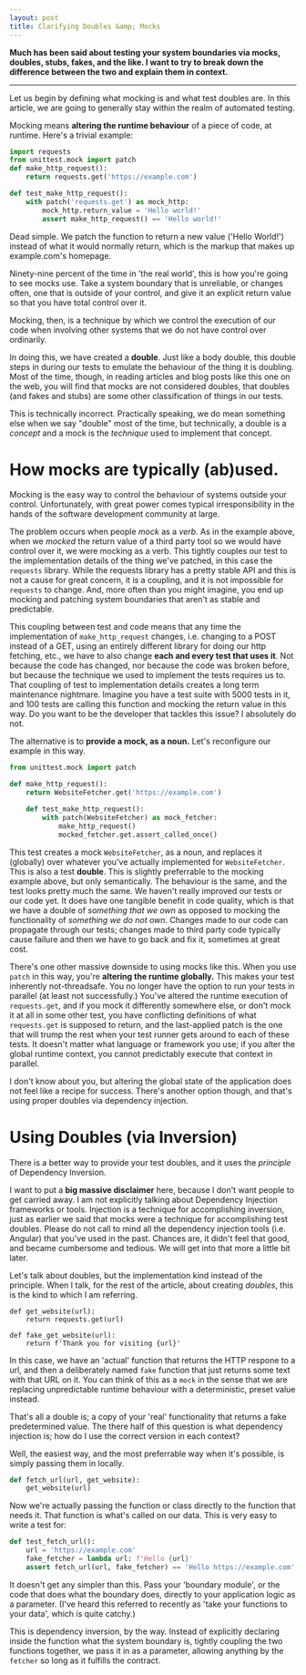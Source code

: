 ```yaml
---
layout: post
title: Clarifying Doubles &amp; Mocks
---
```


**Much has been said about testing your system boundaries via mocks, doubles, stubs, fakes, and the like. I want to try to break down the difference between the two and explain them in context.**

-----

Let us begin by defining what mocking is and what test doubles are. In this article, we are going to generally stay within the realm of automated testing.

Mocking means **altering the runtime behaviour** of a piece of code, at runtime. Here's a trivial example:

```python
import requests
from unittest.mock import patch
def make_http_request():
    return requests.get('https://example.com')

def test_make_http_request():
    with patch('requests.get') as mock_http:
        mock_http.return_value = 'Hello world!'
        assert make_http_request() == 'Hello world!'
```

Dead simple. We patch the function to return a new value ('Hello World!') instead of what it would normally return, which is the markup that makes up example.com's homepage.

Ninety-nine percent of the time in 'the real world', this is how you're going to see mocks use. Take a system boundary that is unreliable, or changes often, one that is outside of your control, and give it an explicit return value so that you have total control over it.

Mocking, then, is a technique by which we control the execution of our code when involving other systems that we do not have control over ordinarily.

In doing this, we have created a **double**. Just like a body double, this double steps in during our tests to emulate the behaviour of the thing it is doubling. Most of the time, though, in reading articles and blog posts like this one on the web, you will find that mocks are not considered doubles, that doubles (and fakes and stubs) are some other classification of things in our tests.

This is technically incorrect. Practically speaking, we do mean something else when we say "double" most of the time, but technically, a double is a *concept* and a mock is the *technique* used to implement that concept.

# How mocks are typically (ab)used.

Mocking is the easy way to control the behaviour of systems outside your control. Unfortunately, with great power comes typical irresponsibility in the hands of the software development community at large.

The problem occurs when people *mock* as a *verb*. As in the example above, when we *mocked* the return value of a third party tool so we would have control over it, we were mocking as a verb. This tightly couples our test to the implementation details of the thing we've patched, in this case the `requests` library. While the requests library has a pretty stable API and this is not a cause for great concern, it is a coupling, and it is not impossible for `requests` to change. And, more often than you might imagine, you end up mocking and patching system boundaries that aren't as stable and predictable.

This coupling between test and code means that any time the implementation of `make_http_request` changes, i.e. changing to a POST instead of a GET, using an entirely different library for doing our http fetching, etc., we have to also change **each and every test that uses it**. Not because the code has changed, nor because the code was broken before, but because the technique we used to implement the tests requires us to. That coupling of test to implementation details creates a long term maintenance nightmare. Imagine you have a test suite with 5000 tests in it, and 100 tests are calling this function and mocking the return value in this way. Do you want to be the developer that tackles this issue? I absolutely do not.

The alternative is to **provide a mock, as a noun.** Let's reconfigure our example in this way.

```python
from unittest.mock import patch

def make_http_request():
    return WebsiteFetcher.get('https://example.com')

    def test_make_http_request():
        with patch(WebsiteFetcher) as mock_fetcher:
            make_http_request()
            mocked_fetcher.get.assert_called_once()
```

This test creates a mock `WebsiteFetcher`, as a noun, and replaces it (globally) over whatever you've actually implemented for `WebsiteFetcher`. This is also a test **double**. This is slightly preferrable to the mocking example above, but only semantically. The behaviour is the same, and the test looks pretty much the same. We haven't really improved our tests or our code yet. It does have one tangible benefit in code quality, which is that we have a double of *something that we own* as opposed to mocking the functionality of *something we do not own*. Changes made to our code can propagate through our tests; changes made to third party code typically cause failure and then we have to go back and fix it, sometimes at great cost.

There's one other massive downside to using mocks like this. When you use `patch` in this way, you're **altering the runtime globally.** This makes your test inherently not-threadsafe. You no longer have the option to run your tests in parallel (at least not successfully.) You've altered the runtime execution of `requests.get`, and if you mock it differently somewhere else, or don't mock it at all in some other test, you have conflicting definitions of what `requests.get` is supposed to return, and the last-applied patch is the one that will trump the rest when your test runner gets around to each of these tests. It doesn't matter what language or framework you use; if you alter the global runtime context, you cannot predictably execute that context in parallel.

I don't know about you, but altering the global state of the application does not feel like a recipe for success. There's another option though, and that's using proper doubles via dependency injection.

# Using Doubles (via Inversion)

There is a better way to provide your test doubles, and it uses the *principle* of Dependency Inversion.

I want to put a **big massive disclaimer** here, because I don't want people to get carried away. I am not explicitly talking about Dependency Injection frameworks or tools. Injection is a technique for accomplishing inversion, just as earlier we said that mocks were a technique for accomplishing test doubles. Please do not call to mind all the dependency injection tools (i.e. Angular) that you've used in the past. Chances are, it didn't feel that good, and became cumbersome and tedious. We will get into that more a little bit later.

Let's talk about doubles, but the implementation kind instead of the principle. When I talk, for the rest of the article, about creating *doubles*, this is the kind to which I am referring.

```
def get_website(url):
    return requests.get(url)

def fake_get_website(url):
    return f'Thank you for visiting {url}'
```

In this case, we have an 'actual' function that returns the HTTP respone to a url, and then a deliberately named `fake` function that just returns some text with that URL on it. You can think of this as a `mock` in the sense that we are replacing unpredictable runtime behaviour with a deterministic, preset value instead.

That's all a double is; a copy of your 'real' functionality that returns a fake predetermined value. The there half of this question is what dependency injection is; how do I use the correct version in each context?

Well, the easiest way, and the most preferrable way when it's possible, is simply passing them in locally.

```python
def fetch_url(url, get_website):
    get_website(url)
```

Now we're actually passing the function or class directly to the function that needs it. That function is what's called on our data. This is very easy to write a test for:

```python
def test_fetch_url():
    url = 'https://example.com'
    fake_fetcher = lambda url: f'Hello {url}'
    assert fetch_url(url, fake_fetcher) == 'Hello https://example.com'
```

It doesn't get any simpler than this. Pass your 'boundary module', or the code that does what the boundary does, directly to your application logic as a parameter. (I've heard this referred to recently as 'take your functions to your data', which is quite catchy.)

This is dependency inversion, by the way. Instead of explicitly declaring inside the function what the system boundary is, tightly coupling the two functions together, we pass it in as a parameter, allowing anything by the `fetcher` so long as it fulfills the contract.


<!--
The web used to be pretty straight forward. URLs pointed to servers, servers mashed up their data into html, and browsers rendered that response. What a glorious era that was. Hypertext was all we needed. Simple frameworks popped up around this simple paradigm, and allowed developers to go from spending months on basic functionalities to spending hours to create relatively complex projects. More time was spent on the *business logic*, on *application design*, instead of spending untold man hours wiring up scripts to databases and concatenating strings of html together.

I'm not going to tell you we should have stopped there. The web grew, and evolved, obviously, and we needed javascript for things.

That's where our story gets dark.

Javascript is out of control now. Somehow we've decided it's acceptable to throw massive applications at our users, force their devices to run those applications, and make constant, ever-increasing quantities of network requests while the application is in use. Somehow we've decided that in order to generate HTML, we have to use JSON (what?), make dozens of network requests, discard most of the data that we get in those requests, have an increasingly opaque black box of a javascript framework turn that JSON into HTML (via an arcane arrangement of multi-level state management, CSS as a new domain-specific language, and a new client-only url routing layer) and then hopefully correctly patch that new HTML into the DOM efficiently. (Spoiler alert: [it's not efficient](https://kentcdodds.com/blog/fix-the-slow-render-before-you-fix-the-re-render).)

I haven't even started in on the complicated nightmare of javascript build systems, especially that Lovecraftian horror known as Webpack, or the security vulnerability waiting to destroy your business in token-based authentication. Or the fact that the JSON pre-requisite of all of this means you have to serialize your data in order to serve it as JSON, which is not an easy problem to solve. Overserving, underserving, JSON has its own security vulnerabilities...

Did everyone collectively forget that we could render HTML on the server? Much faster, more consistently, adjacent to your actual application state, and without shipping any unnecessary data to your user's devices?

**But without javascript, we have to reload the page on every action!**

Sure, I understand that this is an initial motivation for these complex javascript frameworks. That is a very reasonable thing to expect of modern web applications. But we don't need to do all of the bespoke javascript nonsense to solve that problem.

[Enter Htmx.](https://htmx.org)

This is only one implementation of the idea that simply *is* the future of web development. The premise is simple.

1. Issue ajax requests from any user event (clicking links, submitting forms, clicking any element, issuing keystrokes)
2. Let the server generate the HTML that represents the new application state for that request.
3. Send **that html** in the response.
4. Shove that element in the DOM where it's supposed to go.

That's it. Dead simple. Every backend framework since the beginning of the web has allowed you to generate HTML. It's the fundamental functionality of a web application framework. It's been perfected over the last decade and a half. Why not let that application do what it's *meant to do*? Your application state (probably a database) is directly connected to your application. You probably even use an ORM, and a templating system. It's all batteries included with your web framework, so *stop fighting with it* and embrace it.

-----

In this series, I'm going to show you how to embrace your web framework. I'm going to use Python and Django, but I guarantee this idea is compatible with whatever backend framework you might want to use, because it's *just HTML*.

I'm not going to walk you through the steps of setting up a new Django project. If you want to follow along, and play with it, the [Django tutorial](https://docs.djangoproject.com/en/3.1/intro/tutorial01/) is excellent. Get that started, then come back.

Let's start with the most basic of trivial examples.

Let's create a pretty basic view. It's going to serve a little template with a button.

```python
# views.py
def home(request):
    return render(request, "home.html")
```

```python
# urls.py

urlpatterns = [
	path('', views.home, name='home')
]
```

```html
<html>
<head></head>
<body>
    <button>Click Me To Get a Blog Post</button>
</body>
</html>
```

*Disclaimer:* I'm not showing you everything. Again, this isn't a django tutorial. I expect you to pretty much grasp what's going on here without me showing you every import and line of code.

With this, if you've set up your project correctly, you can go to your new homepage and see a button. It doesn't do anything right now. Let's fix that. First, we'll set up a new view that just returns a blog post.

```python
# views.py
def blog_post(request):
    return render(request, "blog_post.html")

# urls.py
urlpatterns = [
	path('', views.home, name='home'),
	path('blog-post', views.blog_post, name='blog-post'),
]
```

```html
<section id="blog-post">
    <h1>This is the title of my blog post!</h1>
    <p>This is the content of my blog post.</h1>
</section>
```

Now if you go to your new blog-post url, you should see the blog post. Nothing new so far. So now, let's wire this up with htmx. Let's start by adding the script tag to the home.html template to make sure htmx is available via it's CDN, and then we can start adding a little htmx magic via directives.

```html
<html>
<head>
  <script src="https://unpkg.com/htmx.org@1.3.2"></script>
</head>
<body>
  <button
    hx-get="/blog-post"
    hx-target="#blog-post"
    >
    Click Me To Get a Blog Post
  </button>
  <section id="blog-post"></section>
</body>
</html>
```

So, you can check out the [Htmx documentation](https://htmx.org/docs/) to see what I've done here, but the general idea should be obvious; issue a GET request to `/blog-post`, then take the response and replace the css selector `#blog-post` with the response.

![It's really this easy.](/assets/images/blogpostvid.gif)

If you're coding along, go ahead and try it. It feels almost magical. We've done in two simple, semantic directives what takes the javascript world a massive build pipeline, dozens of megabytes of application code, hundreds of megabytes if not gigabytes of npm dependencies, massive headaches of state management... Do I need to go on?

I know this is only a trivial example. I know it's so trivial as to be almost meaningless. But that's because there's... not really any additional complexity in this paradigm. Make a request, get the response, put it somewhere in the DOM. You'd be really surprised at [what can be done](https://htmx.org/examples/) this way. In the next parts of this series, we'll explore what some of those are.
-->
